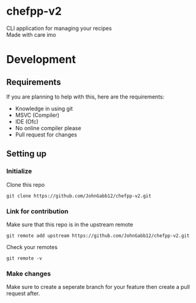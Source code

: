 # chefpp-v2
CLI application for managing your recipes<br>Made with care imo

# Development
## Requirements
If you are planning to help with this, here are the requirements:
- Knowledge in using git
- MSVC (Compiler)
- IDE (Ofc)
- No online compiler please
- Pull request for changes

## Setting up
### Initialize
Clone this repo
```pwsh
git clone https://github.com/JohnGabb12/chefpp-v2.git
```

### Link for contribution
Make sure that this repo is in the upstream remote
```pwsh
git remote add upstream https://github.com/JohnGabb12/chefpp-v2.git
```

Check your remotes
```pwsh
git remote -v
```

### Make changes
Make sure to create a seperate branch for your feature then create a pull request after.
